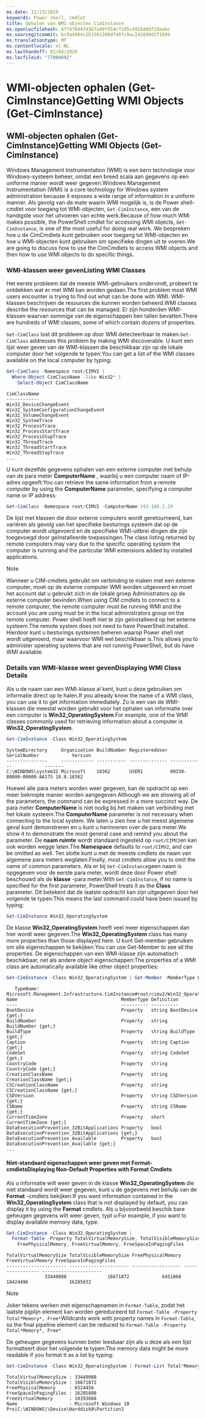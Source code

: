 ```yaml
---
ms.date: 12/23/2019
keywords: Power shell, cmdlet
title: Ophalen van WMI-objecten CimInstance
ms.openlocfilehash: 4ff47844fd367a49f554c7c05c491bdddf28eabc
ms.sourcegitcommit: bc9a4904c2b1561386d748fc9ac242699d2f1694
ms.translationtype: MT
ms.contentlocale: nl-NL
ms.lasthandoff: 02/04/2020
ms.locfileid: "77004692"
---
```

# <a name="getting-wmi-objects-get-ciminstance"></a><span data-ttu-id="76f32-103">WMI-objecten ophalen (Get-CimInstance)</span><span class="sxs-lookup"><span data-stu-id="76f32-103">Getting WMI Objects (Get-CimInstance)</span></span>

## <a name="getting-wmi-objects-get-ciminstance"></a><span data-ttu-id="76f32-104">WMI-objecten ophalen (Get-CimInstance)</span><span class="sxs-lookup"><span data-stu-id="76f32-104">Getting WMI Objects (Get-CimInstance)</span></span>

<span data-ttu-id="76f32-105">Windows Management Instrumentation (WMI) is een kern technologie voor Windows-systeem beheer, omdat een breed scala aan gegevens op een uniforme manier wordt weer gegeven.</span><span class="sxs-lookup"><span data-stu-id="76f32-105">Windows Management Instrumentation (WMI) is a core technology for Windows system administration because it exposes a wide range of information in a uniform manner.</span></span> <span data-ttu-id="76f32-106">Als gevolg van de mate waarin WMI mogelijk is, is de Power shell-cmdlet voor toegang tot WMI-objecten, `Get-CimInstance`, een van de handigste voor het uitvoeren van echte werk.</span><span class="sxs-lookup"><span data-stu-id="76f32-106">Because of how much WMI makes possible, the PowerShell cmdlet for accessing WMI objects, `Get-CimInstance`, is one of the most useful for doing real work.</span></span> <span data-ttu-id="76f32-107">We bespreken hoe u de CimCmdlets kunt gebruiken voor toegang tot WMI-objecten en hoe u WMI-objecten kunt gebruiken om specifieke dingen uit te voeren.</span><span class="sxs-lookup"><span data-stu-id="76f32-107">We are going to discuss how to use the CimCmdlets to access WMI objects and then how to use WMI objects to do specific things.</span></span>

### <a name="listing-wmi-classes"></a><span data-ttu-id="76f32-108">WMI-klassen weer geven</span><span class="sxs-lookup"><span data-stu-id="76f32-108">Listing WMI Classes</span></span>

<span data-ttu-id="76f32-109">Het eerste probleem dat de meeste WMI-gebruikers ondervindt, probeert te ontdekken wat er met WMI kan worden gedaan.</span><span class="sxs-lookup"><span data-stu-id="76f32-109">The first problem most WMI users encounter is trying to find out what can be done with WMI.</span></span> <span data-ttu-id="76f32-110">WMI-klassen beschrijven de resources die kunnen worden beheerd.</span><span class="sxs-lookup"><span data-stu-id="76f32-110">WMI classes describe the resources that can be managed.</span></span> <span data-ttu-id="76f32-111">Er zijn honderden WMI-klassen waarvan sommige van de eigenschappen tien tallen bevatten.</span><span class="sxs-lookup"><span data-stu-id="76f32-111">There are hundreds of WMI classes, some of which contain dozens of properties.</span></span>

<span data-ttu-id="76f32-112">`Get-CimClass` lost dit probleem op door WMI detecteerbaar te maken.</span><span class="sxs-lookup"><span data-stu-id="76f32-112">`Get-CimClass` addresses this problem by making WMI discoverable.</span></span> <span data-ttu-id="76f32-113">U kunt een lijst weer geven van de WMI-klassen die beschikbaar zijn op de lokale computer door het volgende te typen:</span><span class="sxs-lookup"><span data-stu-id="76f32-113">You can get a list of the WMI classes available on the local computer by typing:</span></span>

```powershell
Get-CimClass -Namespace root/CIMV2 |
  Where-Object CimClassName -like Win32* |
    Select-Object CimClassName
```

```Output
CimClassName
------------
Win32_DeviceChangeEvent
Win32_SystemConfigurationChangeEvent
Win32_VolumeChangeEvent
Win32_SystemTrace
Win32_ProcessTrace
Win32_ProcessStartTrace
Win32_ProcessStopTrace
Win32_ThreadTrace
Win32_ThreadStartTrace
Win32_ThreadStopTrace
...
```

<span data-ttu-id="76f32-114">U kunt dezelfde gegevens ophalen van een externe computer met behulp van de para meter **ComputerName** , waarbij u een computer naam of IP-adres opgeeft:</span><span class="sxs-lookup"><span data-stu-id="76f32-114">You can retrieve the same information from a remote computer by using the **ComputerName** parameter, specifying a computer name or IP address:</span></span>

```powershell
Get-CimClass -Namespace root/CIMV2 -ComputerName 192.168.1.29
```

<span data-ttu-id="76f32-115">De lijst met klassen die door externe computers wordt geretourneerd, kan variëren als gevolg van het specifieke besturings systeem dat op de computer wordt uitgevoerd en de specifieke WMI-uitbrei dingen die zijn toegevoegd door geïnstalleerde toepassingen.</span><span class="sxs-lookup"><span data-stu-id="76f32-115">The class listing returned by remote computers may vary due to the specific operating system the computer is running and the particular WMI extensions added by installed applications.</span></span>

> [!NOTE]
> <span data-ttu-id="76f32-116">Wanneer u CIM-cmdlets gebruikt om verbinding te maken met een externe computer, moet op de externe computer WMI worden uitgevoerd en moet het account dat u gebruikt zich in de lokale groep Administrators op de externe computer bevinden.</span><span class="sxs-lookup"><span data-stu-id="76f32-116">When using CIM cmdlets to connect to a remote computer, the remote computer must be running WMI and the account you are using must be in the local administrators group on the remote computer.</span></span>
> <span data-ttu-id="76f32-117">Power shell hoeft niet te zijn geïnstalleerd op het externe systeem.</span><span class="sxs-lookup"><span data-stu-id="76f32-117">The remote system does not need to have PowerShell installed.</span></span> <span data-ttu-id="76f32-118">Hierdoor kunt u besturings systemen beheren waarop Power shell niet wordt uitgevoerd, maar waarvoor WMI wel beschikbaar is.</span><span class="sxs-lookup"><span data-stu-id="76f32-118">This allows you to administer operating systems that are not running PowerShell, but do have WMI available.</span></span>

### <a name="displaying-wmi-class-details"></a><span data-ttu-id="76f32-119">Details van WMI-klasse weer geven</span><span class="sxs-lookup"><span data-stu-id="76f32-119">Displaying WMI Class Details</span></span>

<span data-ttu-id="76f32-120">Als u de naam van een WMI-klasse al kent, kunt u deze gebruiken om informatie direct op te halen.</span><span class="sxs-lookup"><span data-stu-id="76f32-120">If you already know the name of a WMI class, you can use it to get information immediately.</span></span> <span data-ttu-id="76f32-121">Zo is een van de WMI-klassen die meestal worden gebruikt voor het ophalen van informatie over een computer is **Win32_OperatingSystem**.</span><span class="sxs-lookup"><span data-stu-id="76f32-121">For example, one of the WMI classes commonly used for retrieving information about a computer is **Win32_OperatingSystem**.</span></span>

```powershell
Get-CimInstance -Class Win32_OperatingSystem
```

```Output
SystemDirectory     Organization BuildNumber RegisteredUser SerialNumber            Version
---------------     ------------ ----------- -------------- ------------            -------
C:\WINDOWS\system32 Microsoft    18362       USER1          00330-80000-00000-AA175 10.0.18362
```

<span data-ttu-id="76f32-122">Hoewel alle para meters worden weer gegeven, kan de opdracht op een meer beknopte manier worden aangegeven.</span><span class="sxs-lookup"><span data-stu-id="76f32-122">Although we are showing all of the parameters, the command can be expressed in a more succinct way.</span></span>
<span data-ttu-id="76f32-123">De para meter **ComputerName** is niet nodig bij het maken van verbinding met het lokale systeem.</span><span class="sxs-lookup"><span data-stu-id="76f32-123">The **ComputerName** parameter is not necessary when connecting to the local system.</span></span> <span data-ttu-id="76f32-124">We laten u zien hoe u het meest algemene geval kunt demonstreren en u kunt u herinneren over de para meter.</span><span class="sxs-lookup"><span data-stu-id="76f32-124">We show it to demonstrate the most general case and remind you about the parameter.</span></span> <span data-ttu-id="76f32-125">De **naam ruimte** wordt standaard ingesteld op `root/CIMV2`en kan ook worden wegge laten.</span><span class="sxs-lookup"><span data-stu-id="76f32-125">The **Namespace** defaults to `root/CIMV2`, and can be omitted as well.</span></span> <span data-ttu-id="76f32-126">Ten slotte kunt u met de meeste cmdlets de naam van algemene para meters weglaten.</span><span class="sxs-lookup"><span data-stu-id="76f32-126">Finally, most cmdlets allow you to omit the name of common parameters.</span></span> <span data-ttu-id="76f32-127">Als er bij `Get-CimInstance`geen naam is opgegeven voor de eerste para meter, wordt deze door Power shell beschouwd als de **klasse** -para meter.</span><span class="sxs-lookup"><span data-stu-id="76f32-127">With `Get-CimInstance`, if no name is specified for the first parameter, PowerShell treats it as the **Class** parameter.</span></span> <span data-ttu-id="76f32-128">Dit betekent dat de laatste opdracht kan zijn uitgegeven door het volgende te typen:</span><span class="sxs-lookup"><span data-stu-id="76f32-128">This means the last command could have been issued by typing:</span></span>

```powershell
Get-CimInstance Win32_OperatingSystem
```

<span data-ttu-id="76f32-129">De klasse **Win32_OperatingSystem** heeft veel meer eigenschappen dan hier wordt weer gegeven.</span><span class="sxs-lookup"><span data-stu-id="76f32-129">The **Win32_OperatingSystem** class has many more properties than those displayed here.</span></span> <span data-ttu-id="76f32-130">U kunt Get-member gebruiken om alle eigenschappen te bekijken.</span><span class="sxs-lookup"><span data-stu-id="76f32-130">You can use Get-Member to see all the properties.</span></span> <span data-ttu-id="76f32-131">De eigenschappen van een WMI-klasse zijn automatisch beschikbaar, net als andere object eigenschappen:</span><span class="sxs-lookup"><span data-stu-id="76f32-131">The properties of a WMI class are automatically available like other object properties:</span></span>

```powershell
Get-CimInstance -Class Win32_OperatingSystem | Get-Member -MemberType Property
```

```Output
   TypeName: Microsoft.Management.Infrastructure.CimInstance#root/cimv2/Win32_OperatingSystem
Name                                      MemberType Definition
----                                      ---------- ----------
BootDevice                                Property   string BootDevice {get;}
BuildNumber                               Property   string BuildNumber {get;}
BuildType                                 Property   string BuildType {get;}
Caption                                   Property   string Caption {get;}
CodeSet                                   Property   string CodeSet {get;}
CountryCode                               Property   string CountryCode {get;}
CreationClassName                         Property   string CreationClassName {get;}
CSCreationClassName                       Property   string CSCreationClassName {get;}
CSDVersion                                Property   string CSDVersion {get;}
CSName                                    Property   string CSName {get;}
CurrentTimeZone                           Property   short CurrentTimeZone {get;}
DataExecutionPrevention_32BitApplications Property   bool DataExecutionPrevention_32BitApplications {get;}
DataExecutionPrevention_Available         Property   bool DataExecutionPrevention_Available {get;}
...
```

#### <a name="displaying-non-default-properties-with-format-cmdlets"></a><span data-ttu-id="76f32-132">Niet-standaard eigenschappen weer geven met Format-cmdlets</span><span class="sxs-lookup"><span data-stu-id="76f32-132">Displaying Non-Default Properties with Format Cmdlets</span></span>

<span data-ttu-id="76f32-133">Als u informatie wilt weer geven in de klasse **Win32_OperatingSystem** die niet standaard wordt weer gegeven, kunt u de gegevens met behulp van de **Format** -cmdlets bekijken.</span><span class="sxs-lookup"><span data-stu-id="76f32-133">If you want information contained in the **Win32_OperatingSystem** class that is not displayed by default, you can display it by using the **Format** cmdlets.</span></span> <span data-ttu-id="76f32-134">Als u bijvoorbeeld beschik bare geheugen gegevens wilt weer geven, typt u:</span><span class="sxs-lookup"><span data-stu-id="76f32-134">For example, if you want to display available memory data, type:</span></span>

```powershell
Get-CimInstance -Class Win32_OperatingSystem |
  Format-Table -Property TotalVirtualMemorySize, TotalVisibleMemorySize,
    FreePhysicalMemory, FreeVirtualMemory, FreeSpaceInPagingFiles
```

```Output
TotalVirtualMemorySize TotalVisibleMemorySize FreePhysicalMemory FreeVirtualMemory FreeSpaceInPagingFiles
---------------------- ---------------------- ------------------ ----------------- ----------------------
              33449088               16671872            6451868          18424496               16285032
```

> [!NOTE]
> <span data-ttu-id="76f32-135">Joker tekens werken met eigenschapnamen in `Format-Table`, zodat het laatste pijplijn element kan worden gereduceerd tot `Format-Table -Property Total*Memory*, Free*`</span><span class="sxs-lookup"><span data-stu-id="76f32-135">Wildcards work with property names in `Format-Table`, so the final pipeline element can be reduced to `Format-Table -Property Total*Memory*, Free*`</span></span>

<span data-ttu-id="76f32-136">De geheugen gegevens kunnen beter leesbaar zijn als u deze als een lijst formatteert door het volgende te typen:</span><span class="sxs-lookup"><span data-stu-id="76f32-136">The memory data might be more readable if you format it as a list by typing:</span></span>

```powershell
Get-CimInstance -Class Win32_OperatingSystem | Format-List Total*Memory*, Free*
```

```Output
TotalVirtualMemorySize : 33449088
TotalVisibleMemorySize : 16671872
FreePhysicalMemory     : 6524456
FreeSpaceInPagingFiles : 16285808
FreeVirtualMemory      : 18393668
Name                   : Microsoft Windows 10 Pro|C:\WINDOWS|\Device\Harddisk0\Partition2
```
